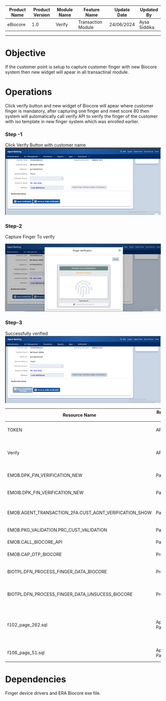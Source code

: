 

| Product Name | Product Version | Module Name | Feature Name | Update Date | Updated By
|---|---|---|---|---|---|
| eBiocore | 1.0 | Verify | Transaction Module | 24/06/2024 | Aysa Siddika

***

# Objective
If the customer point is setup to capture customer finger with new Biocore system then new widget will apear in all transactinal module.

# Operations
Click verify button and new widget of Biocore will apear where customer finger is mandatory, after capturing one finger and meet score 80 then system will automatically call verify API to verify the finger of the customer with iso template in new finger system which was enrolled earlier.

### Step -1
Click Verify Button with customer name
![Click Enroll Button](images/T1.PNG)
### Step-2
Capture Finger To verify

![Capture Finger](images/T2.png)
### Step-3
Successfully verified
![After successfully enrolling customer finger](images/T3.png)

| Resource Name | Resource Type | Operation | Remarks | 
|---|---|---|---|
| TOKEN | API | GET | Get Access Token to call Verify API
| Verify | API | POST | Verify the customer in new system with online matching
| EMOB.DPK_FIN_VERIFICATION_NEW | Package | Finger show | Finger showing process
| EMOIB.DPK_FIN_VERIFICATION_NEW | Package | Finger show | Finger showing process
|EMOB.AGENT_TRANSACTION_2FA.CUST_AGNT_VERIFICATION_SHOW | Package | Finger show | Finger showing process for 2FA
|EMOB.PKG_VALIDATION.PRC_CUST_VALIDATION|  Package | Finger checking | Customer review
|EMOB.CALL_BIOCORE_API | Package | API Calling | New system API call 
| EMOB.CAP_OTP_BIOCORE | Procedure | OTP | 2FA for re-enroll
| BIOTPL.DFN_PROCESS_FINGER_DATA_BIOCORE | Procedure | Transactional | Insert finger record after successful transaction
 | BIOTPL.DFN_PROCESS_FINGER_DATA_UNSUCESS_BIOCORE | Procedure | Transactional | Insert finger record after unsuccessful transaction
| f102_page_262.sql | Apex Page | Cash Withdraw | Show the biocore widget to capture finger of customer to verify
| f106_page_51.sql|Apex Page | Finger verify | Old verification system

# Dependencies
Finger device drivers and ERA Biocore exe file.
